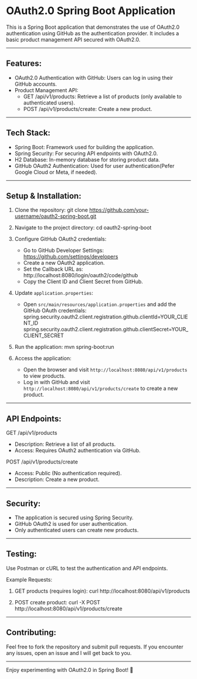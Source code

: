 # OAuth2.0 Spring Boot Application

This is a Spring Boot application that demonstrates
the use of OAuth2.0 authentication using GitHub as the
authentication provider. It includes a basic product
management API secured with OAuth2.0.

-------------------------------------------------------
Features:
-------------------------------------------------------
- OAuth2.0 Authentication with GitHub: Users can log in
  using their GitHub accounts.
- Product Management API:
  - GET /api/v1/products: Retrieve a list of products  (only available to authenticated users).
  - POST /api/v1/products/create: Create a new product.

-------------------------------------------------------
Tech Stack:
-------------------------------------------------------
- Spring Boot: Framework used for building the application.
- Spring Security: For securing API endpoints with OAuth2.0.
- H2 Database: In-memory database for storing product data.
- GitHub OAuth2 Authentication: Used for user authentication(Pefer Google Cloud or Meta, if needed).

-------------------------------------------------------
Setup & Installation:
-------------------------------------------------------

1. Clone the repository:
   git clone https://github.com/your-username/oauth2-spring-boot.git

2. Navigate to the project directory:
   cd oauth2-spring-boot

3. Configure GitHub OAuth2 credentials:
   - Go to GitHub Developer Settings: https://github.com/settings/developers
   - Create a new OAuth2 application.
   - Set the Callback URL as:
     http://localhost:8080/login/oauth2/code/github
   - Copy the Client ID and Client Secret from GitHub.

4. Update `application.properties`:
   - Open `src/main/resources/application.properties` and
     add the GitHub OAuth credentials:
     spring.security.oauth2.client.registration.github.clientId=YOUR_CLIENT_ID
     spring.security.oauth2.client.registration.github.clientSecret=YOUR_CLIENT_SECRET

5. Run the application:
   mvn spring-boot:run

6. Access the application:
   - Open the browser and visit `http://localhost:8080/api/v1/products`
     to view products.
   - Log in with GitHub and visit `http://localhost:8080/api/v1/products/create`
     to create a new product.

-------------------------------------------------------
API Endpoints:
-------------------------------------------------------
GET /api/v1/products
- Description: Retrieve a list of all products.
- Access: Requires OAuth2 authentication via GitHub.

POST /api/v1/products/create
- Access: Public (No authentication required).
- Description: Create a new product.

-------------------------------------------------------
Security:
-------------------------------------------------------
- The application is secured using Spring Security.
- GitHub OAuth2 is used for user authentication.
- Only authenticated users can create new products.

-------------------------------------------------------
Testing:
-------------------------------------------------------
Use Postman or cURL to test the authentication and API endpoints.

Example Requests:
1. GET products (requires login):
   curl http://localhost:8080/api/v1/products

2. POST create product:
   curl -X POST http://localhost:8080/api/v1/products/create

-------------------------------------------------------
Contributing:
-------------------------------------------------------
Feel free to fork the repository and submit pull requests.
If you encounter any issues, open an issue and I will get back to you.

-------------------------------------------------------
Enjoy experimenting with OAuth2.0 in Spring Boot! 🚀
